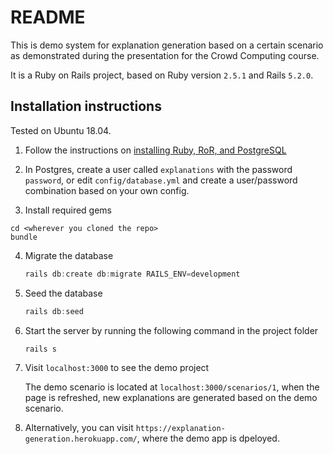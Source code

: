 # README

This is demo system for explanation generation based on a certain scenario as demonstrated during the presentation for the Crowd Computing course.

It is a Ruby on Rails project, based on Ruby version `2.5.1` and Rails `5.2.0`.

## Installation instructions
Tested on Ubuntu 18.04.

 1. Follow the instructions on [installing Ruby, RoR, and PostgreSQL](https://gorails.com/setup/ubuntu/18.10)
 
 2. In Postgres, create a user called `explanations` with the password `password`, or edit `config/database.yml`
 and create a user/password combination based on your own config.
 
 3. Install required gems
   ```
   cd <wherever you cloned the repo>
   bundle
   ```
 4. Migrate the database
 
     ```Powershell
     rails db:create db:migrate RAILS_ENV=development
     ```
 
 5. Seed the database
 
    ```Powershell
    rails db:seed
    ```

6. Start the server by running the following command in the project folder

    `rails s`
    
7. Visit `localhost:3000` to see the demo project

    The demo scenario is located at `localhost:3000/scenarios/1`, when the page is refreshed, new explanations are generated based on the demo scenario.

8. Alternatively, you can visit `https://explanation-generation.herokuapp.com/`, where the demo app is dpeloyed.